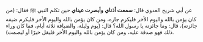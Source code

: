 عن أبي شريح العدوي قال: **سمعت أذناي** **وأبصرت عيناي** حين تكلم النبي ﷺ فقال: (من كان يؤمن بالله واليوم الأخر فليكرم جاره، ومن كان يؤمن بالله واليوم الأخر فليكرم ضيفه جائزته)، قال: وما جائزته يا رسول الله؟ قال: (يوم وليلة، والضيافة ثلاثة أيام، فما كان وراء ذلك فهو صدقة عليه، ومن كان يؤمن بالله واليوم الأخر فليقل خيرًا أو ليصمت).